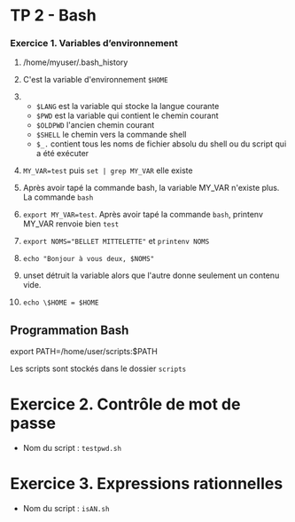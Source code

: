 # TP 2 - Bash

### Exercice 1. Variables d’environnement

1) /home/myuser/.bash_history
2) C'est la variable d'environnement `$HOME`

3)  - `$LANG` est la variable qui stocke la langue courante
     - `$PWD` est la variable qui contient le chemin courant
     - `$OLDPWD` l'ancien chemin courant
     - `$SHELL` le chemin vers la commande shell
     - `$_.` contient tous les noms de fichier absolu du shell ou du script qui a été exécuter

4) `MY_VAR=test` puis `set | grep MY_VAR` elle existe
5) Après avoir tapé la commande bash, la variable MY_VAR n'existe plus. La commande `bash` 
6) `export MY_VAR=test`. Après avoir tapé la commande `bash`, printenv MY_VAR renvoie bien `test`
7) `export NOMS="BELLET MITTELETTE"`  et `printenv NOMS`
8) `echo "Bonjour à vous deux, $NOMS"` 
9) unset détruit la variable alors que l'autre donne seulement un contenu vide.
10) `echo \$HOME = $HOME`

## Programmation Bash

export PATH=/home/user/scripts:$PATH

Les scripts sont stockés dans le dossier `scripts`

# Exercice 2. Contrôle de mot de passe

- Nom du script : `testpwd.sh`

# Exercice 3. Expressions rationnelles

- Nom du script : `isAN.sh`
